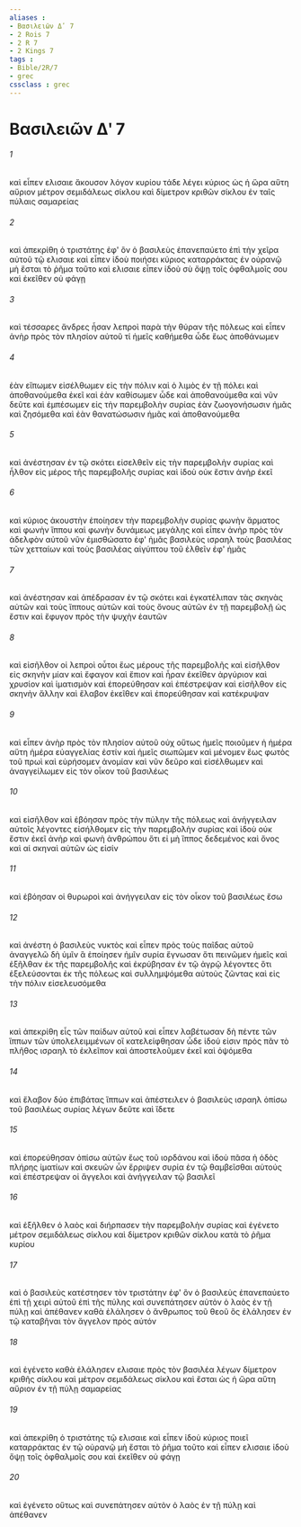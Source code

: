 ```yaml
---
aliases : 
- Βασιλειῶν Δʹ 7
- 2 Rois 7
- 2 R 7
- 2 Kings 7
tags : 
- Bible/2R/7
- grec
cssclass : grec
---
```


# Βασιλειῶν Δʹ 7

###### 1
καὶ εἶπεν ελισαιε ἄκουσον λόγον κυρίου τάδε λέγει κύριος ὡς ἡ ὥρα αὕτη αὔριον μέτρον σεμιδάλεως σίκλου καὶ δίμετρον κριθῶν σίκλου ἐν ταῖς πύλαις σαμαρείας
###### 2
καὶ ἀπεκρίθη ὁ τριστάτης ἐφ' ὃν ὁ βασιλεὺς ἐπανεπαύετο ἐπὶ τὴν χεῖρα αὐτοῦ τῷ ελισαιε καὶ εἶπεν ἰδοὺ ποιήσει κύριος καταρράκτας ἐν οὐρανῷ μὴ ἔσται τὸ ῥῆμα τοῦτο καὶ ελισαιε εἶπεν ἰδοὺ σὺ ὄψῃ τοῖς ὀφθαλμοῖς σου καὶ ἐκεῖθεν οὐ φάγῃ
###### 3
καὶ τέσσαρες ἄνδρες ἦσαν λεπροὶ παρὰ τὴν θύραν τῆς πόλεως καὶ εἶπεν ἀνὴρ πρὸς τὸν πλησίον αὐτοῦ τί ἡμεῖς καθήμεθα ὧδε ἕως ἀποθάνωμεν
###### 4
ἐὰν εἴπωμεν εἰσέλθωμεν εἰς τὴν πόλιν καὶ ὁ λιμὸς ἐν τῇ πόλει καὶ ἀποθανούμεθα ἐκεῖ καὶ ἐὰν καθίσωμεν ὧδε καὶ ἀποθανούμεθα καὶ νῦν δεῦτε καὶ ἐμπέσωμεν εἰς τὴν παρεμβολὴν συρίας ἐὰν ζωογονήσωσιν ἡμᾶς καὶ ζησόμεθα καὶ ἐὰν θανατώσωσιν ἡμᾶς καὶ ἀποθανούμεθα
###### 5
καὶ ἀνέστησαν ἐν τῷ σκότει εἰσελθεῖν εἰς τὴν παρεμβολὴν συρίας καὶ ἦλθον εἰς μέρος τῆς παρεμβολῆς συρίας καὶ ἰδοὺ οὐκ ἔστιν ἀνὴρ ἐκεῖ
###### 6
καὶ κύριος ἀκουστὴν ἐποίησεν τὴν παρεμβολὴν συρίας φωνὴν ἅρματος καὶ φωνὴν ἵππου καὶ φωνὴν δυνάμεως μεγάλης καὶ εἶπεν ἀνὴρ πρὸς τὸν ἀδελφὸν αὐτοῦ νῦν ἐμισθώσατο ἐφ' ἡμᾶς βασιλεὺς ισραηλ τοὺς βασιλέας τῶν χετταίων καὶ τοὺς βασιλέας αἰγύπτου τοῦ ἐλθεῖν ἐφ' ἡμᾶς
###### 7
καὶ ἀνέστησαν καὶ ἀπέδρασαν ἐν τῷ σκότει καὶ ἐγκατέλιπαν τὰς σκηνὰς αὐτῶν καὶ τοὺς ἵππους αὐτῶν καὶ τοὺς ὄνους αὐτῶν ἐν τῇ παρεμβολῇ ὡς ἔστιν καὶ ἔφυγον πρὸς τὴν ψυχὴν ἑαυτῶν
###### 8
καὶ εἰσῆλθον οἱ λεπροὶ οὗτοι ἕως μέρους τῆς παρεμβολῆς καὶ εἰσῆλθον εἰς σκηνὴν μίαν καὶ ἔφαγον καὶ ἔπιον καὶ ἦραν ἐκεῖθεν ἀργύριον καὶ χρυσίον καὶ ἱματισμὸν καὶ ἐπορεύθησαν καὶ ἐπέστρεψαν καὶ εἰσῆλθον εἰς σκηνὴν ἄλλην καὶ ἔλαβον ἐκεῖθεν καὶ ἐπορεύθησαν καὶ κατέκρυψαν
###### 9
καὶ εἶπεν ἀνὴρ πρὸς τὸν πλησίον αὐτοῦ οὐχ οὕτως ἡμεῖς ποιοῦμεν ἡ ἡμέρα αὕτη ἡμέρα εὐαγγελίας ἐστίν καὶ ἡμεῖς σιωπῶμεν καὶ μένομεν ἕως φωτὸς τοῦ πρωὶ καὶ εὑρήσομεν ἀνομίαν καὶ νῦν δεῦρο καὶ εἰσέλθωμεν καὶ ἀναγγείλωμεν εἰς τὸν οἶκον τοῦ βασιλέως
###### 10
καὶ εἰσῆλθον καὶ ἐβόησαν πρὸς τὴν πύλην τῆς πόλεως καὶ ἀνήγγειλαν αὐτοῖς λέγοντες εἰσήλθομεν εἰς τὴν παρεμβολὴν συρίας καὶ ἰδοὺ οὐκ ἔστιν ἐκεῖ ἀνὴρ καὶ φωνὴ ἀνθρώπου ὅτι εἰ μὴ ἵππος δεδεμένος καὶ ὄνος καὶ αἱ σκηναὶ αὐτῶν ὡς εἰσίν
###### 11
καὶ ἐβόησαν οἱ θυρωροὶ καὶ ἀνήγγειλαν εἰς τὸν οἶκον τοῦ βασιλέως ἔσω
###### 12
καὶ ἀνέστη ὁ βασιλεὺς νυκτὸς καὶ εἶπεν πρὸς τοὺς παῖδας αὐτοῦ ἀναγγελῶ δὴ ὑμῖν ἃ ἐποίησεν ἡμῖν συρία ἔγνωσαν ὅτι πεινῶμεν ἡμεῖς καὶ ἐξῆλθαν ἐκ τῆς παρεμβολῆς καὶ ἐκρύβησαν ἐν τῷ ἀγρῷ λέγοντες ὅτι ἐξελεύσονται ἐκ τῆς πόλεως καὶ συλλημψόμεθα αὐτοὺς ζῶντας καὶ εἰς τὴν πόλιν εἰσελευσόμεθα
###### 13
καὶ ἀπεκρίθη εἷς τῶν παίδων αὐτοῦ καὶ εἶπεν λαβέτωσαν δὴ πέντε τῶν ἵππων τῶν ὑπολελειμμένων οἳ κατελείφθησαν ὧδε ἰδού εἰσιν πρὸς πᾶν τὸ πλῆθος ισραηλ τὸ ἐκλεῖπον καὶ ἀποστελοῦμεν ἐκεῖ καὶ ὀψόμεθα
###### 14
καὶ ἔλαβον δύο ἐπιβάτας ἵππων καὶ ἀπέστειλεν ὁ βασιλεὺς ισραηλ ὀπίσω τοῦ βασιλέως συρίας λέγων δεῦτε καὶ ἴδετε
###### 15
καὶ ἐπορεύθησαν ὀπίσω αὐτῶν ἕως τοῦ ιορδάνου καὶ ἰδοὺ πᾶσα ἡ ὁδὸς πλήρης ἱματίων καὶ σκευῶν ὧν ἔρριψεν συρία ἐν τῷ θαμβεῖσθαι αὐτούς καὶ ἐπέστρεψαν οἱ ἄγγελοι καὶ ἀνήγγειλαν τῷ βασιλεῖ
###### 16
καὶ ἐξῆλθεν ὁ λαὸς καὶ διήρπασεν τὴν παρεμβολὴν συρίας καὶ ἐγένετο μέτρον σεμιδάλεως σίκλου καὶ δίμετρον κριθῶν σίκλου κατὰ τὸ ῥῆμα κυρίου
###### 17
καὶ ὁ βασιλεὺς κατέστησεν τὸν τριστάτην ἐφ' ὃν ὁ βασιλεὺς ἐπανεπαύετο ἐπὶ τῇ χειρὶ αὐτοῦ ἐπὶ τῆς πύλης καὶ συνεπάτησεν αὐτὸν ὁ λαὸς ἐν τῇ πύλῃ καὶ ἀπέθανεν καθὰ ἐλάλησεν ὁ ἄνθρωπος τοῦ θεοῦ ὃς ἐλάλησεν ἐν τῷ καταβῆναι τὸν ἄγγελον πρὸς αὐτόν
###### 18
καὶ ἐγένετο καθὰ ἐλάλησεν ελισαιε πρὸς τὸν βασιλέα λέγων δίμετρον κριθῆς σίκλου καὶ μέτρον σεμιδάλεως σίκλου καὶ ἔσται ὡς ἡ ὥρα αὕτη αὔριον ἐν τῇ πύλῃ σαμαρείας
###### 19
καὶ ἀπεκρίθη ὁ τριστάτης τῷ ελισαιε καὶ εἶπεν ἰδοὺ κύριος ποιεῖ καταρράκτας ἐν τῷ οὐρανῷ μὴ ἔσται τὸ ῥῆμα τοῦτο καὶ εἶπεν ελισαιε ἰδοὺ ὄψῃ τοῖς ὀφθαλμοῖς σου καὶ ἐκεῖθεν οὐ φάγῃ
###### 20
καὶ ἐγένετο οὕτως καὶ συνεπάτησεν αὐτὸν ὁ λαὸς ἐν τῇ πύλῃ καὶ ἀπέθανεν
